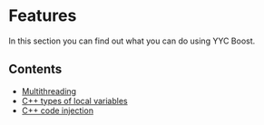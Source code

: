 # Features
In this section you can find out what you can do using YYC Boost.

## Contents
* [Multithreading](./FeatureMultithreading.html)
* [C++ types of local variables](./FeatureCppTypesOfLocalVariables.html)
* [C++ code injection](./FeatureCppCodeInjection.html)
